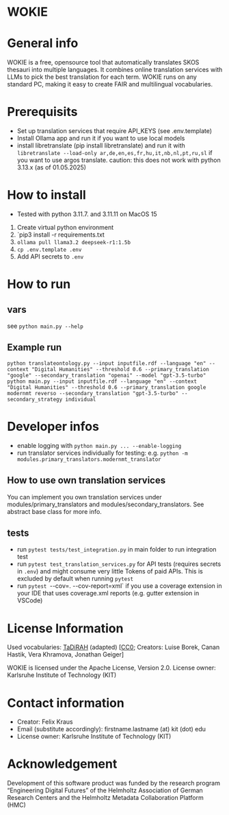 # WOKIE

# General info
WOKIE is a free, opensource tool that automatically translates SKOS thesauri into multiple languages. It combines online translation services with LLMs to pick the best translation for each term. WOKIE runs on any standard PC, making it easy to create FAIR and multilingual vocabularies.


# Prerequisits
- Set up translation services that require API_KEYS (see .env.template)
- Install Ollama app and run it if you want to use local models
- install libretranslate (pip install libretranslate) and run it with `libretranslate --load-only ar,de,en,es,fr,hu,it,nb,nl,pt,ru,sl` if you want to use argos translate. caution: this does not work with python 3.13.x (as of 01.05.2025)

# How to install
- Tested with python 3.11.7. and 3.11.11 on MacOS 15

1. Create virtual python environment
2. `pip3 install -r requirements.txt
3. `ollama pull llama3.2 deepseek-r1:1.5b`
4. `cp .env.template .env`
5. Add API secrets to `.env`

# How to run
## vars
see `python main.py --help`

## Example run
`python translateontology.py --input inputfile.rdf --language "en" --context "Digital Humanities" --threshold 0.6 --primary_translation "google" --secondary_translation "openai" --model "gpt-3.5-turbo"`
`python main.py --input inputfile.rdf --language "en" --context "Digital Humanities" --threshold 0.6 --primary_translation google modernmt reverso --secondary_translation "gpt-3.5-turbo" --secondary_strategy individual`

# Developer infos
- enable logging with `python main.py ... --enable-logging`
- run translator services individually for testing: e.g. `python -m modules.primary_translators.modernmt_translator`

## How to use own translation services
You can implement you own translation services under modules/primary_translators and modules/secondary_translators. See abstract base class for more info.
## tests
- run `pytest tests/test_integration.py` in main folder to run integration test
- run `pytest test_translation_services.py`  for API tests (requires secrets in `.env`) and might consume very little Tokens of paid APIs. This is excluded by default when running `pytest`
- run `pytest `--cov=. --cov-report=xml` if you use a coverage extension in your IDE that uses coverage.xml reports (e.g. gutter extension in VSCode)

# License Information
Used vocabularies: [TaDiRAH](https://vocabs.acdh.oeaw.ac.at/tadirah/en/) (adapted) [[CC0](https://creativecommons.org/publicdomain/zero/1.0/); Creators: Luise Borek, Canan Hastik, Vera Khramova, Jonathan Geiger]

WOKIE is licensed under the Apache License, Version 2.0. 
License owner: Karlsruhe Institute of Technology (KIT)

# Contact information
- Creator: Felix Kraus
- Email (substitute accordingly): firstname.lastname (at) kit (dot) edu
- License owner: Karlsruhe Institute of Technology (KIT)

# Acknowledgement
Development of this software product was funded by the research program “Engineering Digital Futures” of the Helmholtz Association of German Research Centers and the Helmholtz Metadata Collaboration Platform (HMC)